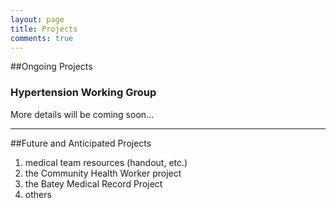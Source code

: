```yaml
---
layout: page
title: Projects
comments: true
---
```

##Ongoing Projects


### Hypertension Working Group 

More details will be coming soon&hellip;

---

##Future and Anticipated Projects

1. medical team resources (handout, etc.)
1. the Community Health Worker project
1. the Batey Medical Record Project
1. others